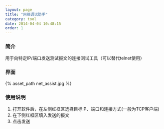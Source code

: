 ```yaml
---
layout: page
title: "网络调试助手"
category: tool
date: 2014-04-04 10:48:15
order: 1
---
```


### 简介

用于向特定IP/端口发送测试报文的连接测试工具（可以替代telnet使用）

### 界面

{% asset_path net_assist.jpg %}

### 使用说明

1. 打开软件后，在左侧红框区选择目标IP、端口和连接方式(一般为TCP客户端)
2. 在下侧红框区填入发送的报文
3. 点击发送